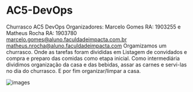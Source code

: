 # AC5-DevOps
Churrasco AC5 DevOps
Organizadores: Marcelo Gomes RA: 1903255 e Matheus Rocha RA: 1903780
marcelo.gomes@aluno.faculdadeimpacta.com.br
matheus.nrocha@aluno.faculdadeimpacta.com
Orgamizamos um churrasco. Onde as tarefas foram divididas em Listagem de convidados e compra e preparo das comidas como etapa inicial.
Como intermediária dividimos organização da casa e das bebidas, assar as carnes e servi-las no dia do churrasco.
E por fim organizar/limpar a casa.

![images](https://user-images.githubusercontent.com/70550434/98482488-8d2f2480-21e0-11eb-9059-7ddf6a3addc4.jpg)
